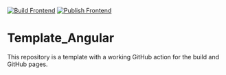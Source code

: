 [![Build Frontend](https://github.com/JustinKaram04/dhbwka-karteikarten/actions/workflows/build-frontend.yml/badge.svg)](https://github.comJustinKaram04/dhbwka-karteikarten/actions/workflows/build-frontend.yml)
[![Publish Frontend](https://github.com/JustinKaram04/dhbwka-karteikarten/actions/workflows/publish-frontend.yml/badge.svg)](https://github.com/JustinKaram04/dhbwka-karteikarten/actions/workflows/publish-frontend.yml)
# Template_Angular
This repository is a template with a working GitHub action for the build and GitHub pages.
